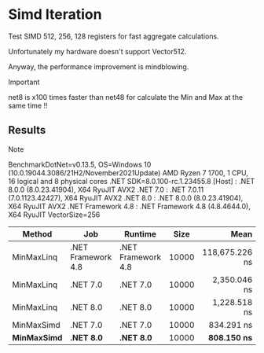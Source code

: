 # Simd Iteration

Test SIMD 512, 256, 128 registers for fast aggregate calculations.

Unfortunately my hardware doesn't support Vector512.

Anyway, the performance improvement is mindblowing.

> [!IMPORTANT]
> net8 is x100 times faster than net48 for calculate the Min and Max at the same time !!

## Results

> [!NOTE]
> BenchmarkDotNet=v0.13.5, OS=Windows 10 (10.0.19044.3086/21H2/November2021Update)
> AMD Ryzen 7 1700, 1 CPU, 16 logical and 8 physical cores
> .NET SDK=8.0.100-rc.1.23455.8
>   [Host]             : .NET 8.0.0 (8.0.23.41904), X64 RyuJIT AVX2
>   .NET 7.0           : .NET 7.0.11 (7.0.1123.42427), X64 RyuJIT AVX2
>   .NET 8.0           : .NET 8.0.0 (8.0.23.41904), X64 RyuJIT AVX2
>   .NET Framework 4.8 : .NET Framework 4.8 (4.8.4644.0), X64 RyuJIT VectorSize=256
  


|        Method |                Job |            Runtime |  Size |           Mean | Allocated |
|-------------- |------------------- |------------------- |------ |---------------:|----------:|
|    MinMaxLinq | .NET Framework 4.8 | .NET Framework 4.8 | 10000 | 118,675.226 ns |      65 B |
|    MinMaxLinq |           .NET 7.0 |           .NET 7.0 | 10000 |   2,350.046 ns |         - |
|    MinMaxLinq |           .NET 8.0 |           .NET 8.0 | 10000 |   1,228.518 ns |         - |
|    MinMaxSimd |           .NET 7.0 |           .NET 7.0 | 10000 |     834.291 ns |         - |
|    **MinMaxSimd** |          **.NET 8.0** |           **.NET 8.0** | 10000 |     **808.150 ns** |         - |
